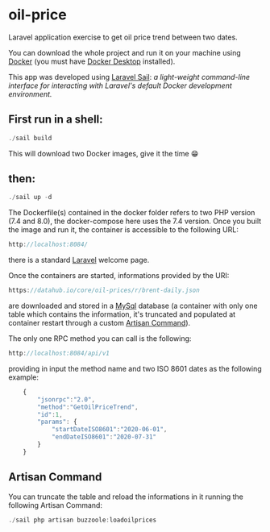 # oil-price
Laravel application exercise to get oil price trend between two dates.

You can download the whole project and run it on your machine using [Docker](https://www.docker.com/) (you must have [Docker Desktop](https://www.docker.com/get-started) installed).

This app was developed using [Laravel Sail](https://laravel.com/docs/8.x/sail): _a light-weight command-line interface for interacting with Laravel's default Docker development environment._

## First run in a shell:

```javascript
./sail build
```

This will download two Docker images, give it the time :grin:

## then:

```javascript
./sail up -d
```

The Dockerfile(s) contained in the docker folder refers to two PHP version (7.4 and 8.0), the docker-compose here uses the 7.4 version. Once you built the image and run it, the container is accessible to the following URL:

```javascript
http://localhost:8084/
```

there is a standard [Laravel](https://laravel.com/) welcome page.

Once the containers are started, informations provided by the URI:

```javascript
https://datahub.io/core/oil-prices/r/brent-daily.json
```

are downloaded and stored in a [MySql](https://www.mysql.com/) database (a container with only one table which contains the information, it's truncated and populated at container restart through a custom [Artisan Command](#artisan-command)).

The only one RPC method you can call is the following:

```javascript
http://localhost:8084/api/v1
```

providing in input the method name and two ISO 8601 dates as the following example:

```javascript
    {
        "jsonrpc":"2.0",
        "method":"GetOilPriceTrend",
        "id":1,
        "params": { 
            "startDateISO8601":"2020-06-01",
            "endDateISO8601":"2020-07-31"
        }
    }
```

## Artisan Command

You can truncate the table and reload the informations in it running the following Artisan Command:

```javascript
./sail php artisan buzzoole:loadoilprices
```

